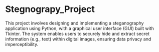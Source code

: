 # Stegnograpy_Project
This project involves designing and implementing a steganography application using Python, with a graphical user interface (GUI) built with Tkinter. The system enables users to securely hide and extract secret information (e.g., text) within digital images, ensuring data privacy and imperceptibility.
